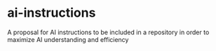 # ai-instructions
A proposal for AI instructions to be included in a repository in order to maximize AI understanding and efficiency
